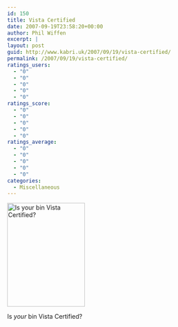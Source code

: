 ```yaml
---
id: 150
title: Vista Certified
date: 2007-09-19T23:58:20+00:00
author: Phil Wiffen
excerpt: |
layout: post
guid: http://www.kabri.uk/2007/09/19/vista-certified/
permalink: /2007/09/19/vista-certified/
ratings_users:
  - "0"
  - "0"
  - "0"
  - "0"
  - "0"
ratings_score:
  - "0"
  - "0"
  - "0"
  - "0"
  - "0"
ratings_average:
  - "0"
  - "0"
  - "0"
  - "0"
  - "0"
categories:
  - Miscellaneous
---
```

[<img loading="lazy" src="http://farm2.static.flickr.com/1088/1408926787_0c615e5767_m.jpg" width="180" height="240" alt="Is your bin Vista Certified?" />](http://www.flickr.com/photos/mindcircus/1408926787/ "Photo Sharing")

Is _your_ bin Vista Certified?